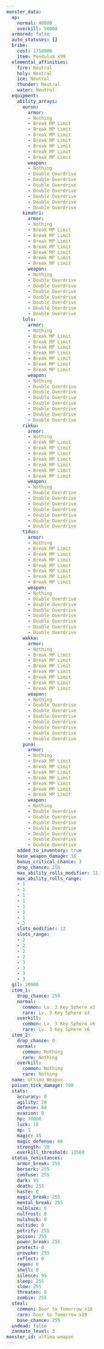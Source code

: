 ```yaml
---
monster_data:
  ap:
    normal: 40000
    overkill: 50000
  armored: false
  auto_statuses: []
  bribe:
    cost: 1750000
    item: Pendulum x99
  elemental_affinities:
    fire: Neutral
    holy: Neutral
    ice: Neutral
    thunder: Neutral
    water: Neutral
  equipment:
    ability_arrays:
      auron:
        armor:
        - Nothing
        - Break MP Limit
        - Break MP Limit
        - Break MP Limit
        - Break MP Limit
        - Break MP Limit
        - Break MP Limit
        - Break MP Limit
        weapon:
        - Nothing
        - Double Overdrive
        - Double Overdrive
        - Double Overdrive
        - Double Overdrive
        - Double Overdrive
        - Double Overdrive
        - Double Overdrive
      kimahri:
        armor:
        - Nothing
        - Break MP Limit
        - Break MP Limit
        - Break MP Limit
        - Break MP Limit
        - Break MP Limit
        - Break MP Limit
        - Break MP Limit
        weapon:
        - Nothing
        - Double Overdrive
        - Double Overdrive
        - Double Overdrive
        - Double Overdrive
        - Double Overdrive
        - Double Overdrive
        - Double Overdrive
      lulu:
        armor:
        - Nothing
        - Break MP Limit
        - Break MP Limit
        - Break MP Limit
        - Break MP Limit
        - Break MP Limit
        - Break MP Limit
        - Break MP Limit
        weapon:
        - Nothing
        - Double Overdrive
        - Double Overdrive
        - Double Overdrive
        - Double Overdrive
        - Double Overdrive
        - Double Overdrive
        - Double Overdrive
      rikku:
        armor:
        - Nothing
        - Break MP Limit
        - Break MP Limit
        - Break MP Limit
        - Break MP Limit
        - Break MP Limit
        - Break MP Limit
        - Break MP Limit
        weapon:
        - Nothing
        - Double Overdrive
        - Double Overdrive
        - Double Overdrive
        - Double Overdrive
        - Double Overdrive
        - Double Overdrive
        - Double Overdrive
      tidus:
        armor:
        - Nothing
        - Break MP Limit
        - Break MP Limit
        - Break MP Limit
        - Break MP Limit
        - Break MP Limit
        - Break MP Limit
        - Break MP Limit
        weapon:
        - Nothing
        - Double Overdrive
        - Double Overdrive
        - Double Overdrive
        - Double Overdrive
        - Double Overdrive
        - Double Overdrive
        - Double Overdrive
      wakka:
        armor:
        - Nothing
        - Break MP Limit
        - Break MP Limit
        - Break MP Limit
        - Break MP Limit
        - Break MP Limit
        - Break MP Limit
        - Break MP Limit
        weapon:
        - Nothing
        - Double Overdrive
        - Double Overdrive
        - Double Overdrive
        - Double Overdrive
        - Double Overdrive
        - Double Overdrive
        - Double Overdrive
      yuna:
        armor:
        - Nothing
        - Break MP Limit
        - Break MP Limit
        - Break MP Limit
        - Break MP Limit
        - Break MP Limit
        - Break MP Limit
        - Break MP Limit
        weapon:
        - Nothing
        - Double Overdrive
        - Double Overdrive
        - Double Overdrive
        - Double Overdrive
        - Double Overdrive
        - Double Overdrive
        - Double Overdrive
    added_to_inventory: true
    base_weapon_damage: 16
    bonus_critical_chance: 3
    drop_chance: 255
    max_ability_rolls_modifier: 13
    max_ability_rolls_range:
    - 1
    - 1
    - 1
    - 1
    - 1
    - 1
    - 1
    - 2
    slots_modifier: 12
    slots_range:
    - 2
    - 2
    - 2
    - 2
    - 3
    - 3
    - 3
    - 3
  gil: 20000
  item_1:
    drop_chance: 255
    normal:
      common: Lv. 3 Key Sphere x3
      rare: Lv. 3 Key Sphere x3
    overkill:
      common: Lv. 3 Key Sphere x6
      rare: Lv. 3 Key Sphere x6
  item_2:
    drop_chance: 0
    normal:
      common: Nothing
      rare: Nothing
    overkill:
      common: Nothing
      rare: Nothing
  name: Ultima Weapon
  poison_tick_damage: 700
  stats:
    accuracy: 0
    agility: 28
    defense: 60
    evasion: 0
    hp: 70000
    luck: 15
    mp: 1
    magic: 45
    magic_defense: 60
    strength: 50
    overkill_threshold: 13560
  status_resistances:
    armor_break: 255
    berserk: 255
    confuse: 255
    dark: 95
    death: 255
    haste: 0
    magic_break: 255
    mental_break: 255
    nulblaze: 0
    nulfrost: 0
    nulshock: 0
    nultide: 0
    petrify: 255
    poison: 255
    power_break: 255
    protect: 0
    provoke: 255
    reflect: 0
    regen: 0
    shell: 0
    silence: 95
    sleep: 255
    slow: 255
    threaten: 0
    zombie: 255
  steal:
    common: Door to Tomorrow x10
    rare: Door to Tomorrow x20
    base_chance: 255
  undead: false
  zanmato_level: 3
monster_id: ultima-weapon
---
```

